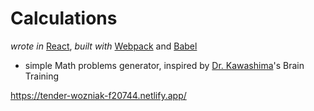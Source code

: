 # Calculations

_wrote in_ [React](https://reactjs.org), _built with_ [Webpack](https://webpack.js.org) and [Babel](https://babeljs.io/)

-   simple Math problems generator, inspired by [Dr. Kawashima](https://en.wikipedia.org/wiki/Ryuta_Kawashima)'s Brain Training

https://tender-wozniak-f20744.netlify.app/
